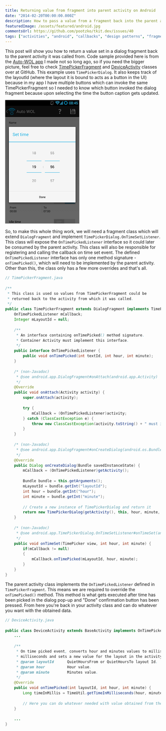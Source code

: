 ```yaml
---
title: Returning value from fragment into parent activity on Android
date: "2014-02-20T00:00:00.000Z"
description: How to pass a value from a fragment back into the parent activity that initialized it in the first place?
featuredImage: /assets/featured/android.jpg
commentsUrl: https://github.com/pootzko/tkit.dev/issues/40
tags: ["activities", "android", "callbacks", "design patterns", "fragments", "java"]
---
```


This post will show you how to return a value set in a dialog fragment back to the parent activity it was called from. Code sample provided here is from the [Auto-WOL app](https://play.google.com/store/apps/details?id=net.cmikavac.autowol) I made not so long ago, so if you need the bigger picture, feel free to check [TimePickerFragment](https://github.com/pootzko/auto-wol/blob/master/src/net/cmikavac/autowol/partials/TimePickerFragment.java) and [DeviceActivity](https://github.com/pootzko/auto-wol/blob/master/src/net/cmikavac/autowol/DeviceActivity.java) classes over at GitHub. This example uses `TimePickerDialog`. It also keeps track of the layoutId (where the layout it is bound to acts as a button in the UI) because in my app I have multiple buttons which can invoke the same TimePickerFragment so I needed to know which button invoked the dialog fragment because upon selecting the time the button caption gets updated.

![Auto-WOL fragment activity](auto-wol-fragment-activity.png)

So, to make this whole thing work, we will need a fragment class which will extend `DialogFragment` and implement `TimePickerDialog.OnTimeSetListener`. This class will expose the `OnTimePickedListener` interface so it could later be consumed by the parent activity. This class will also be responsible for registering and calling the callback on time set event. The defined `OnTimePickedListener` interface has only one method signature - `onTimePicked()`, which will need to be implemented by the parent activity. Other than this, the class only has a few more overrides and that's all.

```java
// TimePickerFragment.java

/**
 * This class is used so values from TimePickerFragment could be
 * returned back to the activity from which it was called.
 */
public class TimePickerFragment extends DialogFragment implements TimePickerDialog.OnTimeSetListener {
    OnTimePickedListener mCallback;
    Integer mLayoutId = null;

    /**
     * An interface containing onTimePicked() method signature.
     * Container Activity must implement this interface.
     */
    public interface OnTimePickedListener {
        public void onTimePicked(int textId, int hour, int minute);
    }

    /* (non-Javadoc)
     * @see android.app.DialogFragment#onAttach(android.app.Activity)
     */
    @Override
    public void onAttach(Activity activity) {
        super.onAttach(activity);

        try {
            mCallback = (OnTimePickedListener)activity;
        } catch (ClassCastException e) {
            throw new ClassCastException(activity.toString() + " must implement OnTimePickedListener.");
        }
    }

    /* (non-Javadoc)
     * @see android.app.DialogFragment#onCreateDialog(android.os.Bundle)
     */
    @Override
    public Dialog onCreateDialog(Bundle savedInstanceState) {
        mCallback = (OnTimePickedListener)getActivity();

        Bundle bundle = this.getArguments();
        mLayoutId = bundle.getInt("layoutId");
        int hour = bundle.getInt("hour");
        int minute = bundle.getInt("minute");

        // Create a new instance of TimePickerDialog and return it
        return new TimePickerDialog(getActivity(), this, hour, minute, DateFormat.is24HourFormat(getActivity()));
    }

    /* (non-Javadoc)
     * @see android.app.TimePickerDialog.OnTimeSetListener#onTimeSet(android.widget.TimePicker, int, int)
     */
    public void onTimeSet(TimePicker view, int hour, int minute) {
        if(mCallback != null)
        {
            mCallback.onTimePicked(mLayoutId, hour, minute);
        }
    }
}
```

The parent activity class implements the `OnTimePickedListener` defined in `TimePickerFragment`. This means we are required to override the `onTimePicked()` method. This method is what gets executed after time has been picked in the dialog pop-up and "Done" confirmation button has been pressed. From here you're back in your activity class and can do whatever you want with the obtained data.

```java
// DeviceActivity.java

public class DeviceActivity extends BaseActivity implements OnTimePickedListener {
    ...

    /**
     * On time picked event, converts hour and minutes values to milliseconds
     * milliseconds and sets a new value for the layout in the activity.
     * @param layoutId      QuietHoursFrom or QuietHoursTo layout Id.
     * @param hour          Hour value.
     * @param minute        Minutes value.
     */
    @Override
    public void onTimePicked(int layoutId, int hour, int minute) {
        Long timeInMillis = TimeUtil.getTimeInMilliseconds(hour, minute);

        // Here you can do whatever needed with value obtained from the fragment
    }

    ...
}
```